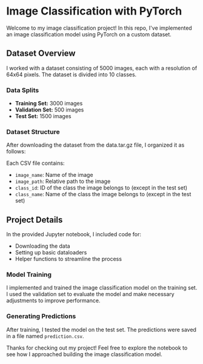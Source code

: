 # Image Classification with PyTorch

Welcome to my image classification project! In this repo, I've implemented an image classification model using PyTorch on a custom dataset.

## Dataset Overview
I worked with a dataset consisting of 5000 images, each with a resolution of 64x64 pixels. The dataset is divided into 10 classes.

### Data Splits
- **Training Set:** 3000 images
- **Validation Set:** 500 images
- **Test Set:** 1500 images

### Dataset Structure
After downloading the dataset from the data.tar.gz file, I organized it as follows:


Each CSV file contains:
- `image_name`: Name of the image
- `image_path`: Relative path to the image
- `class_id`: ID of the class the image belongs to (except in the test set)
- `class_name`: Name of the class the image belongs to (except in the test set)

## Project Details
In the provided Jupyter notebook, I included code for:
- Downloading the data
- Setting up basic dataloaders
- Helper functions to streamline the process

### Model Training
I implemented and trained the image classification model on the training set. I used the validation set to evaluate the model and make necessary adjustments to improve performance.

### Generating Predictions
After training, I tested the model on the test set. The predictions were saved in a file named `prediction.csv`.

Thanks for checking out my project! Feel free to explore the notebook to see how I approached building the image classification model.
